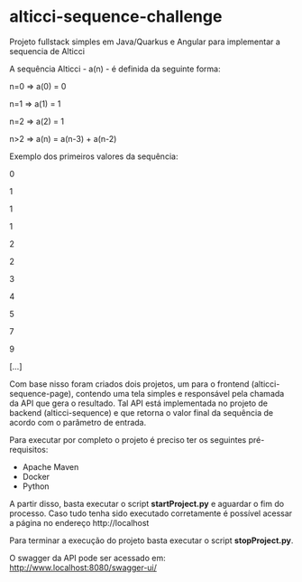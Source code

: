 # alticci-sequence-challenge
Projeto fullstack simples em Java/Quarkus e Angular para implementar a sequencia de Alticci

A sequência Alticci - a(n) - é definida da seguinte forma:

n=0 => a(0) = 0

n=1 => a(1) = 1

n=2 => a(2) = 1

n>2 => a(n) = a(n-3) + a(n-2)

Exemplo dos primeiros valores da sequência:

0

1

1

1

2

2

3

4

5

7

9

[…]

Com base nisso foram criados dois projetos, um para o frontend (alticci-sequence-page), contendo uma tela simples e responsável pela chamada da API que gera o resultado. Tal API está implementada no projeto de backend (alticci-sequence) e que retorna o valor final da sequência de acordo com o parâmetro de entrada.

Para executar por completo o projeto é preciso ter os seguintes pré-requisitos:
* Apache Maven
* Docker
* Python

A partir disso, basta executar o script **startProject.py** e aguardar o fim do processo. Caso tudo tenha sido executado corretamente é possível acessar a página no endereço http://localhost

Para terminar a execução do projeto basta executar o script **stopProject.py**.

O swagger da API pode ser acessado em: http://www.localhost:8080/swagger-ui/